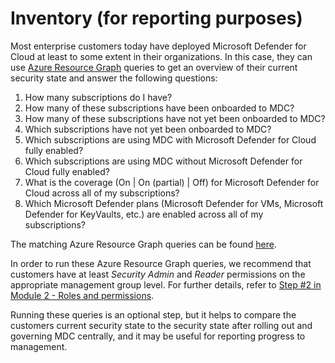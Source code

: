 # Inventory (for reporting purposes)

Most enterprise customers today have deployed Microsoft Defender for Cloud at least to some extent in their organizations. In this case, they can use [Azure Resource Graph](https://docs.microsoft.com/en-us/azure/governance/resource-graph/) queries to get an overview of their current security state and answer the following questions:
1.	How many subscriptions do I have?
2.	How many of these subscriptions have been onboarded to MDC?
3.	How many of these subscriptions have not yet been onboarded to MDC?
4.	Which subscriptions have not yet been onboarded to MDC?
5.	Which subscriptions are using MDC with Microsoft Defender for Cloud fully enabled?
6.	Which subscriptions are using MDC without Microsoft Defender for Cloud fully enabled?
7.	What is the coverage (On | On (partial) | Off) for Microsoft Defender for Cloud across all of my subscriptions?
8.	Which Microsoft Defender plans (Microsoft Defender for VMs, Microsoft Defender for KeyVaults, etc.) are enabled across all of my subscriptions?  

The matching Azure Resource Graph queries can be found [here](https://github.com/Azure/Microsoft-Defender-for-Cloud/tree/main/Kusto/Azure%20Resource%20Graph/Starter%20Kit%20-%20ASC%20Pricing).

In order to run these Azure Resource Graph queries, we recommend that customers have at least *Security Admin* and *Reader* permissions on the appropriate management group level. For further details, refer to [Step #2 in Module 2 - Roles and permissions](./Modules/2-Roles-and-Permissions.md#step-2---assign-the-necessary-rbac-permissions-to-the-central-security-team).

Running these queries is an optional step, but it helps to compare the customers current security state to the security state after rolling out and governing MDC centrally, and it may be useful for reporting progress to management.

